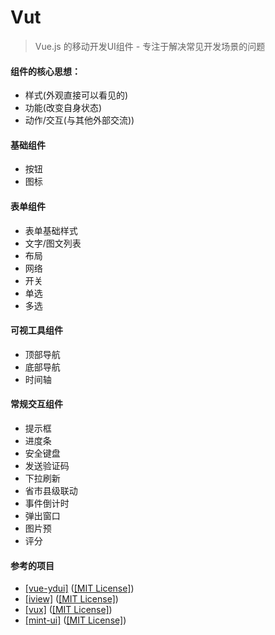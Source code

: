# Vut 

> Vue.js 的移动开发UI组件 - 专注于解决常见开发场景的问题 

####  组件的核心思想：
- 样式(外观直接可以看见的)
- 功能(改变自身状态)
- 动作/交互(与其他外部交流))

####  基础组件
- 按钮
- 图标

####  表单组件
- 表单基础样式
- 文字/图文列表
- 布局
- 网络
- 开关
- 单选
- 多选


####  可视工具组件
- 顶部导航
- 底部导航
- 时间轴


####  常规交互组件
- 提示框
- 进度条
- 安全键盘
- 发送验证码
- 下拉刷新
- 省市县级联动
- 事件倒计时
- 弹出窗口
- 图片预
- 评分


#### 参考的项目
* <a href="https://github.com/ydcss/vue-ydui" target="_blank">[vue-ydui]</a> (<a href="https://github.com/ydcss/vue-ydui" target="_blank">[MIT License]</a>)
* <a href="https://github.com/iview/iview" target="_blank">[iview]</a> (<a href="https://github.com/iview/iview/blob/2.0/LICENSE" target="_blank">[MIT License]</a>)
* <a href="https://github.com/airyland/vux" target="_blank">[vux]</a> (<a href="https://github.com/airyland/vux/blob/v2/LICENSE" target="_blank">[MIT License]</a>)
* <a href="https://github.com/ElemeFE/mint-ui" target="_blank">[mint-ui]</a> (<a href="https://github.com/ElemeFE/mint-ui/blob/master/LICENSE" target="_blank">[MIT License]</a>)